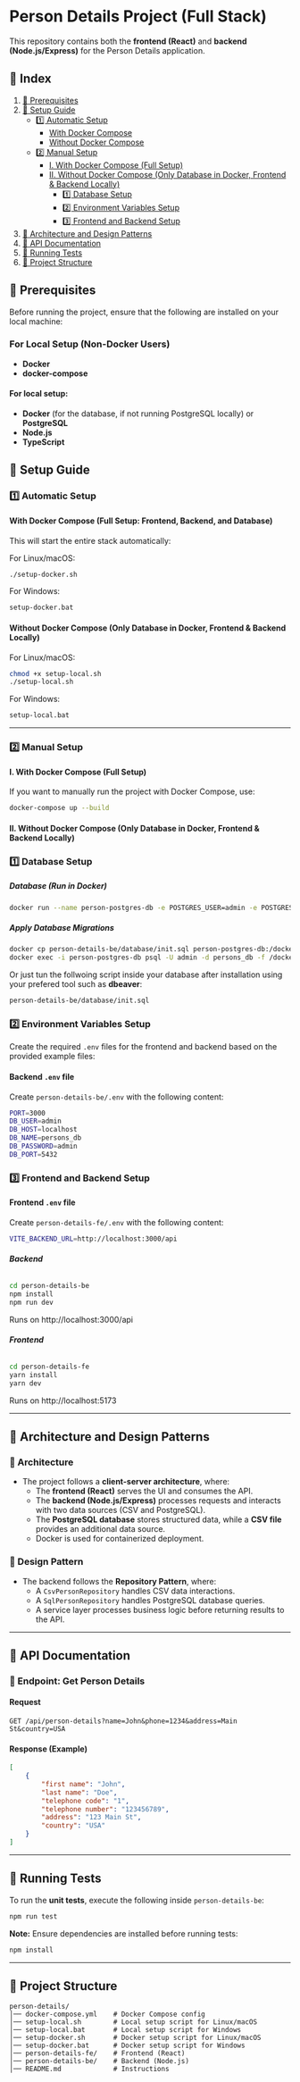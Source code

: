 # Person Details Project (Full Stack)

This repository contains both the **frontend (React)** and **backend (Node.js/Express)** for the Person Details application.

## 📌 Index
1. [🚀 Prerequisites](#-prerequisites)
2. [🚀 Setup Guide](#-setup-guide)
   - [1️⃣ Automatic Setup](#1️⃣-automatic-setup)
     - [With Docker Compose](#with-docker-compose-full-setup-frontend-backend-and-database)
     - [Without Docker Compose](#without-docker-compose-only-database-in-docker-frontend--backend-locally)
   - [2️⃣ Manual Setup](#2️⃣-manual-setup)
     - [I. With Docker Compose (Full Setup)](#i-with-docker-compose-full-setup)
     - [II. Without Docker Compose (Only Database in Docker, Frontend & Backend Locally)](#ii-without-docker-compose-only-database-in-docker-frontend--backend-locally)
       - [1️⃣ Database Setup](#1️⃣-database-setup)
       - [2️⃣ Environment Variables Setup](#2️⃣-environment-variables-setup)
       - [3️⃣ Frontend and Backend Setup](#3️⃣-frontend-and-backend-setup)
3. [🚀 Architecture and Design Patterns](#-architecture-and-design-patterns)
4. [🚀 API Documentation](#-api-documentation)
5. [🚀 Running Tests](#-running-tests)
5. [📂 Project Structure](#-project-structure)

## 🚀 Prerequisites

Before running the project, ensure that the following are installed on your local machine:

### **For Local Setup (Non-Docker Users)**
- **Docker**
- **docker-compose**

#### For local setup:
- **Docker** (for the database, if not running PostgreSQL locally) or **PostgreSQL**
- **Node.js**
- **TypeScript**

## 🚀 Setup Guide

### **1️⃣ Automatic Setup**

#### **With Docker Compose (Full Setup: Frontend, Backend, and Database)**
This will start the entire stack automatically:

For Linux/macOS:
```sh
./setup-docker.sh
```

For Windows:
```bat
setup-docker.bat
```

#### **Without Docker Compose (Only Database in Docker, Frontend & Backend Locally)**
For Linux/macOS:
```sh
chmod +x setup-local.sh
./setup-local.sh
```

For Windows:
```bat
setup-local.bat
```

---

### **2️⃣ Manual Setup**

#### **I. With Docker Compose (Full Setup)**
If you want to manually run the project with Docker Compose, use:
```sh
docker-compose up --build
```

#### **II. Without Docker Compose (Only Database in Docker, Frontend & Backend Locally)**

### **1️⃣ Database Setup**
##### **Database (Run in Docker)**
```sh
docker run --name person-postgres-db -e POSTGRES_USER=admin -e POSTGRES_PASSWORD=admin -e POSTGRES_DB=persons_db -p 5432:5432 -d postgres
```

##### **Apply Database Migrations**
```sh
docker cp person-details-be/database/init.sql person-postgres-db:/docker-entrypoint-initdb.d/init.sql
docker exec -i person-postgres-db psql -U admin -d persons_db -f /docker-entrypoint-initdb.d/init.sql
```

Or just tun the follwoing script inside your database after installation using your prefered tool such as **dbeaver**:

```sh
person-details-be/database/init.sql
```



### **2️⃣ Environment Variables Setup**
Create the required `.env` files for the frontend and backend based on the provided example files:

#### **Backend `.env` file**
Create `person-details-be/.env` with the following content:
```sh
PORT=3000
DB_USER=admin
DB_HOST=localhost
DB_NAME=persons_db
DB_PASSWORD=admin
DB_PORT=5432
```

### **3️⃣ Frontend and Backend Setup**
#### **Frontend `.env` file**
Create `person-details-fe/.env` with the following content:
```sh
VITE_BACKEND_URL=http://localhost:3000/api
```

###### **Backend**
```sh
cd person-details-be
npm install
npm run dev
```
Runs on http://localhost:3000/api

###### **Frontend**
```sh
cd person-details-fe
yarn install
yarn dev
```
Runs on http://localhost:5173

---

## 🚀 Architecture and Design Patterns
### **🔹 Architecture**
- The project follows a **client-server architecture**, where:
  - The **frontend (React)** serves the UI and consumes the API.
  - The **backend (Node.js/Express)** processes requests and interacts with two data sources (CSV and PostgreSQL).
  - The **PostgreSQL database** stores structured data, while a **CSV file** provides an additional data source.
  - Docker is used for containerized deployment.

### **🔹 Design Pattern**
- The backend follows the **Repository Pattern**, where:
  - A `CsvPersonRepository` handles CSV data interactions.
  - A `SqlPersonRepository` handles PostgreSQL database queries.
  - A service layer processes business logic before returning results to the API.

---

## **🚀 API Documentation**
### **📌 Endpoint: Get Person Details**
#### **Request**
```http
GET /api/person-details?name=John&phone=1234&address=Main St&country=USA
```
#### **Response (Example)**
```json
[
    {
        "first name": "John",
        "last name": "Doe",
        "telephone code": "1",
        "telephone number": "123456789",
        "address": "123 Main St",
        "country": "USA"
    }
]
```

---

## 🚀 Running Tests

To run the **unit tests**, execute the following inside `person-details-be`:

```sh
npm run test
```
**Note:** Ensure dependencies are installed before running tests:
```sh
npm install
```

---

## 📂 Project Structure
```
person-details/
│── docker-compose.yml    # Docker Compose config
│── setup-local.sh        # Local setup script for Linux/macOS
│── setup-local.bat       # Local setup script for Windows
│── setup-docker.sh       # Docker setup script for Linux/macOS
│── setup-docker.bat      # Docker setup script for Windows
│── person-details-fe/    # Frontend (React)
│── person-details-be/    # Backend (Node.js)
│── README.md             # Instructions